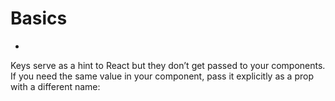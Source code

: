 # Basics
-   
Keys serve as a hint to React but they don’t get passed to your components. If you need the same value in your component, pass it explicitly as a prop with a different name: